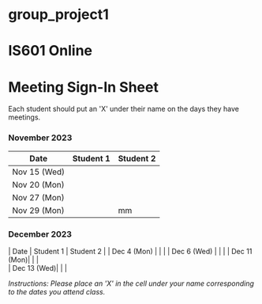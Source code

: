 # group_project1

# IS601 Online

# Meeting Sign-In Sheet

Each student should put an 'X' under their name on the days they have meetings.

### November 2023

| Date        | Student 1 | Student 2 |
|-------------|-----------|-----------|
| Nov 15 (Wed)|           |           |
| Nov 20 (Mon)|           |           |
| Nov 27 (Mon)|           |           |
| Nov 29 (Mon)|           |   mm      |

### December 2023

| Date        | Student 1 | Student 2 |
| Dec 4 (Mon) |           |           |
| Dec 6 (Wed) |           |           |
| Dec 11 (Mon)|           |           |  
| Dec 13 (Wed)|           |           |

*Instructions: Please place an 'X' in the cell under your name corresponding to the dates you attend class.*